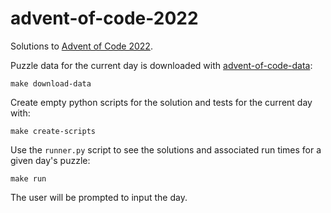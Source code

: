 # advent-of-code-2022

Solutions to [Advent of Code 2022](https://adventofcode.com/2022/).

Puzzle data for the current day is downloaded with [advent-of-code-data](https://github.com/wimglenn/advent-of-code-data):

    make download-data

Create empty python scripts for the solution and tests for the current day with:

    make create-scripts

Use the `runner.py` script to see the solutions and associated run times for a given day's puzzle:

    make run

The user will be prompted to input the day.